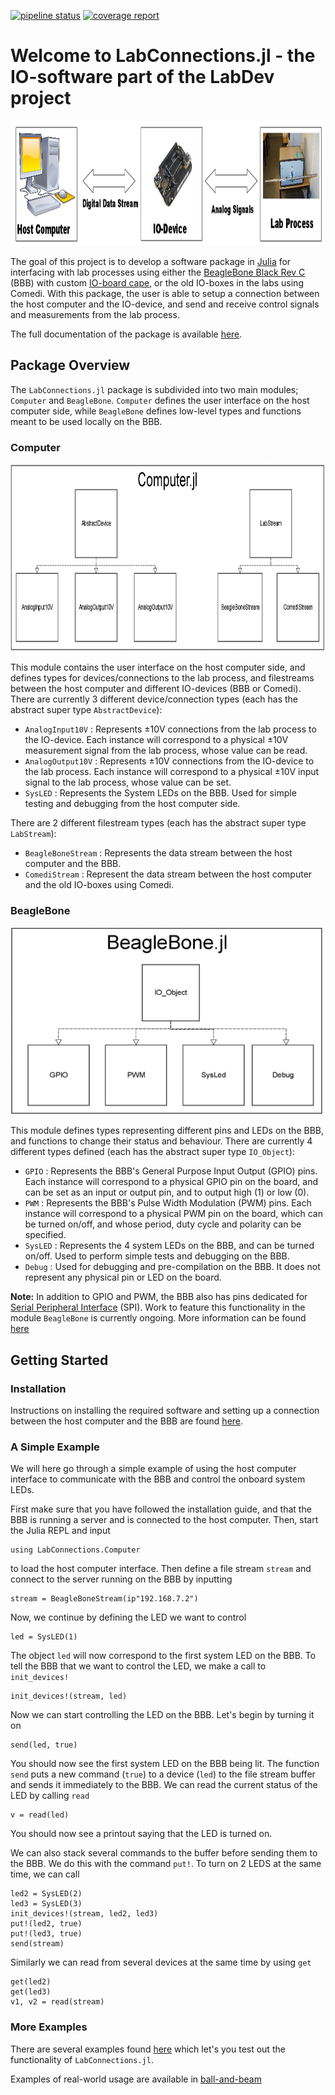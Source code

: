 [![pipeline status](https://gitlab.control.lth.se/labdev/LabConnections.jl/badges/master/pipeline.svg)](https://gitlab.control.lth.se/labdev/LabConnections.jl/commits/master)
[![coverage report](https://gitlab.control.lth.se/labdev/LabConnections.jl/badges/master/coverage.svg)](https://gitlab.control.lth.se/labdev/LabConnections.jl/commits/master)

# Welcome to LabConnections.jl - the IO-software part of the LabDev project
<img src="docs/images/labio_overview.png" height="200" width="1050">

The goal of this project is to develop a software package in [Julia](https://julialang.org/) 
for interfacing with lab processes using either the [BeagleBone Black Rev C](http://beagleboard.org/) (BBB)
with custom [IO-board cape](https://gitlab.control.lth.se/labdev/ioboards), or the old IO-boxes in the labs using Comedi.
With this package, the user is able to setup a connection between the 
host computer and the IO-device, and send and 
receive control signals and measurements from the lab process.

The full documentation of the package is available [here](https://gitlab.control.lth.se/labdev/LabConnections.jl/blob/master/docs/build/index.md).

## Package Overview
The `LabConnections.jl` package is subdivided into two main modules; `Computer` 
and `BeagleBone`. `Computer` defines the user interface on the host
computer side, while `BeagleBone` defines low-level types and functions meant
to be used locally on the BBB.

### Computer
<img src="docs/images/computertypes.png" height="300" width="800">

This module contains the user interface on the host computer side, and defines 
types for devices/connections to the lab process, and filestreams between the 
host computer and different IO-devices (BBB or Comedi). There are currently 3 
different device/connection types (each has the abstract super type `AbstractDevice`):
* `AnalogInput10V` : Represents ±10V connections from the lab process to the IO-device. Each instance will correspond to a physical ±10V measurement signal from the lab process, whose value can be read.
* `AnalogOutput10V` : Represents ±10V connections from the IO-device to the lab process. Each instance will correspond to a physical ±10V input signal to the lab process, whose value can be set.  
* `SysLED` : Represents the System LEDs on the BBB. Used for simple testing and debugging from the host computer side.

There are 2 different filestream types (each has the abstract super type `LabStream`):
* `BeagleBoneStream` : Represents the data stream between the host computer and the BBB.
* `ComediStream` : Represent the data stream between the host computer and the old IO-boxes using Comedi. 

### BeagleBone
<img src="docs/images/beaglebonetypes.png" height="300" width="500">

This module defines types representing different pins and LEDs on the BBB, and
functions to change their status and behaviour. There are currently 4 different types defined
(each has the abstract super type `IO_Object`):
* `GPIO` : Represents the BBB's General Purpose Input Output (GPIO) pins. 
Each instance will correspond to a physical GPIO pin on the board, and can be 
set as an input or output pin, and to output high (1) or low (0).
* `PWM` : Represents the BBB's Pulse Width Modulation (PWM) pins. 
Each instance will correspond to a physical PWM pin on the board, which can be
turned on/off, and whose period, duty cycle and polarity can be specified.
* `SysLED` : Represents the 4 system LEDs on the BBB, and can be turned on/off.
Used to perform simple tests and debugging on the BBB.
* `Debug` : Used for debugging and pre-compilation on the BBB. It does 
not represent any physical pin or LED on the board.

**Note:** In addition to GPIO and PWM, the BBB also has pins dedicated for [Serial Peripheral
Interface](https://en.wikipedia.org/wiki/Serial_Peripheral_Interface_Bus) (SPI).
Work to feature this functionality in the module `BeagleBone` is currently ongoing. More
information can be found [here](https://gitlab.control.lth.se/labdev/LabConnections.jl/blob/master/docs/build/man/introduction.md#spi-development)

## Getting Started
### Installation
Instructions on installing the required software and setting up a connection between 
the host computer and the BBB are found [here](https://gitlab.control.lth.se/labdev/LabConnections.jl/blob/master/docs/build/man/installation.md#installation-instructions).

### A Simple Example
We will here go through a simple example of using the host computer interface to communicate with the BBB and control the onboard system LEDs.

First make sure that you have followed the installation guide, and that the BBB is running a server and is connected to the host computer.
Then, start the Julia REPL and input

    using LabConnections.Computer
to load the host computer interface. Then define a file stream `stream` and connect to the server running on the BBB by inputting

    stream = BeagleBoneStream(ip"192.168.7.2")
Now, we continue by defining the LED we want to control 

    led = SysLED(1)

The object `led` will now correspond to the first system LED on the BBB.
To tell the BBB that we want to control the LED, we make a call to `init_devices!`

    init_devices!(stream, led)
Now we can start controlling the LED on the BBB. Let's begin by turning it on

    send(led, true)
You should now see the first system LED on the BBB being lit.
The function `send` puts a new command (`true`) to a device (`led`) to the file stream buffer and 
sends it immediately to the BBB.
We can read the current status of the LED by calling `read`

    v = read(led)
You should now see a printout saying that the LED is turned on.

We can also stack several commands to the buffer before sending them to the BBB. 
We do this with the command `put!`. To turn on 2 LEDS at the same time, we can call

    led2 = SysLED(2)
    led3 = SysLED(3)
    init_devices!(stream, led2, led3)
    put!(led2, true)
    put!(led3, true)
    send(stream)
Similarly we can read from several devices at the same time by using `get`

    get(led2)
    get(led3)
    v1, v2 = read(stream)

### More Examples
There are several examples found [here](https://gitlab.control.lth.se/labdev/LabConnections.jl/blob/master/docs/build/examples/examples.md#examples)
which let's you test out the functionality of `LabConnections.jl`.

Examples of real-world usage are available in [ball-and-beam](https://gitlab.control.lth.se/processes/LabProcesses.jl/blob/master/src/interface_implementations/ballandbeam.jl)
